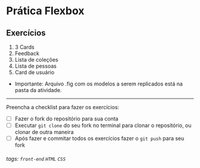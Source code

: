 # Prática Flexbox

## Exercícios

1. 3 Cards
2. Feedback
3. Lista de coleções
4. Lista de pessoas
5. Card de usuário

- Importante: Arquivo .fig com os modelos a serem replicados está na pasta da atividade.

---

Preencha a checklist para fazer os exercícios:

- [ ] Fazer o fork do repositório para sua conta
- [ ] Executar `git clone` do seu fork no terminal para clonar o repositório, ou clonar de outra maneira
- [ ] Após fazer e commitar todos os exercícios fazer o `git push` para seu fork

###### tags: `front-end` `HTML` `CSS`
